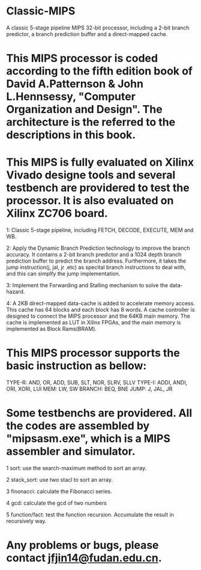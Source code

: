 # Classic-MIPS
A classic 5-stage pipeline MIPS 32-bit processor, including a 2-bit branch predictor, a branch prediction buffer and a direct-mapped cache.

# This MIPS processor is coded according to the fifth edition book of David A.Patternson & John L.Hennsessy, "Computer Organization and Design". The architecture is the referred to the descriptions in this book.

# This MIPS is fully evaluated on Xilinx Vivado designe tools and several testbench are providered to test the processor. It is also evaluated on Xilinx ZC706 board.
1: Classic 5-stage pipeline, including FETCH, DECODE, EXECUTE, MEM and WB.

2: Apply the Dynamic Branch Prediction technology to improve the branch accuracy. It contains a 2-bit branch predictor and a 1024 depth branch prediction buffer to predict the branch address. Furthermore, it takes the jump instruction(j, jal, jr .etc) as specital branch instructions to deal with, and this can simplfy the jump implementation.

3: Implement the Forwarding and Stalling mechanism to solve the data-hazard.

4: A 2KB direct-mapped data-cache is added to accelerate memory access. This cache has 64 blocks and each block has 8 words. A cache controller is designed to connect the MIPS processor and the 64KB main memory. The cache is implemented as LUT in Xilinx FPGAs, and the main memory is implemented as Block Rams(BRAM).

# This MIPS processor supports the basic instruction as bellow:
TYPE-R: AND, OR, ADD, SUB, SLT, NOR, SLRV, SLLV
TYPE-I: ADDI, ANDI, ORI, XORI, LUI
MEM: LW, SW
BRANCH: BEQ, BNE
JUMP: J, JAL, JR

# Some testbenchs are providered. All the codes are assembled by "mipsasm.exe", which is a MIPS assembler and simulator.
1 sort: use the search-maximum method to sort an array.

2 stack_sort: use two stacl to sort an array.

3 finonacci: calculate the Fibonacci series.

4 gcd: calculate the gcd of two numbers

5 function/fact: test the function recursion. Accumulate the result in recursively way.

# Any problems or bugs, please contact jfjin14@fudan.edu.cn.

